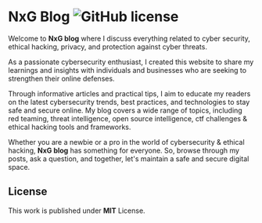 # NxG Blog ![GitHub license](https://img.shields.io/github/license/cotes2020/chirpy-starter.svg?color=blue)

Welcome to **NxG blog** where I discuss everything related to cyber security, ethical hacking, privacy, and protection against cyber threats. 

As a passionate cybersecurity enthusiast, I created this website to share my learnings and insights with individuals and businesses who are seeking to strengthen their online defenses. 

Through informative articles and practical tips, I aim to educate my readers on the latest cybersecurity trends, best practices, and technologies to stay safe and secure online. My blog covers a wide range of topics, including red teaming, threat intelligence, open source intelligence, ctf challenges & ethical hacking tools and frameworks.

Whether you are a newbie or a pro in the world of cybersecurity & ethical hacking, **NxG blog** has something for everyone. So, browse through my posts, ask a question, and together, let's maintain a safe and secure digital space.

## License

This work is published under **MIT** License.